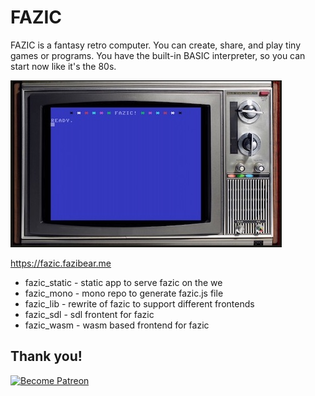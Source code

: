 # FAZIC

FAZIC is a fantasy retro computer. You can create, share, and play tiny games or programs. You have the built-in BASIC interpreter, so you can start now like it's the 80s.

![fazic](https://github.com/fazibear/fazic/blob/master/fazic_static/static/images/fazic.jpg?raw=true)

https://fazic.fazibear.me

- fazic_static - static app to serve fazic on the we
- fazic_mono - mono repo to generate fazic.js file
- fazic_lib - rewrite of fazic to support different frontends
- fazic_sdl - sdl frontent for fazic
- fazic_wasm - wasm based frontend for fazic

## Thank you!

[![Become Patreon](https://c5.patreon.com/external/logo/become_a_patron_button.png)](https://www.patreon.com/bePatron?u=6912974)
